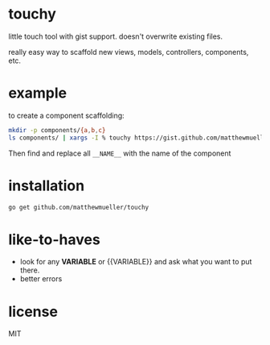 # touchy

  little touch tool with gist support. doesn't overwrite existing files.

  really easy way to scaffold new views, models, controllers, components, etc.

# example

to create a component scaffolding:

```bash
mkdir -p components/{a,b,c}
ls components/ | xargs -I % touchy https://gist.github.com/matthewmueller/f0fc7637e1ff426c89dee977fbe612df components/%/{index.js,index.css}
```

Then find and replace all `__NAME__` with the name of the component

# installation

```bash
go get github.com/matthewmueller/touchy
```

# like-to-haves

- look for any __VARIABLE__ or {{VARIABLE}} and ask what you want to put there.
- better errors

# license

MIT
